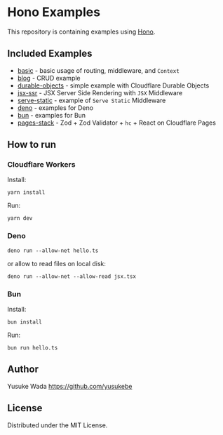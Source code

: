# Hono Examples

This repository is containing examples using [Hono](https://hono.dev).

## Included Examples

* [basic](./basic/) - basic usage of routing, middleware, and `Context`
* [blog](./blog/) - CRUD example
* [durable-objects](./durable-objects/) - simple example with Cloudflare Durable Objects
* [jsx-ssr](./jsx-ssr/) - JSX Server Side Rendering with `JSX` Middleware
* [serve-static](./serve-static/) - example of `Serve Static` Middleware
* [deno](./deno/) - examples for Deno
* [bun](./bun/) - examples for Bun
* [pages-stack](./pages-stack/) - Zod + Zod Validator + `hc` + React on Cloudflare Pages

## How to run

### Cloudflare Workers

Install:

```
yarn install
```

Run:

```
yarn dev
```

### Deno

```
deno run --allow-net hello.ts
```

or allow to read files on local disk:

```
deno run --allow-net --allow-read jsx.tsx
```

### Bun

Install:

```
bun install
```

Run:

```
bun run hello.ts
```

## Author

Yusuke Wada https://github.com/yusukebe

## License

Distributed under the MIT License.
